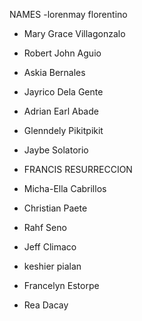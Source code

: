 NAMES
-lorenmay florentino
- Mary Grace Villagonzalo
- Robert John Aguio
- Askia Bernales
- Jayrico Dela Gente
- Adrian Earl Abade
- Glenndely Pikitpikit
- Jaybe Solatorio
- FRANCIS RESURRECCION
- Micha-Ella Cabrillos
- Christian Paete
- Rahf Seno
- Jeff Climaco
- keshier pialan
- Francelyn Estorpe

- Rea Dacay
